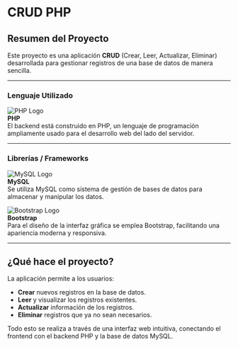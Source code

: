 # CRUD PHP

## Resumen del Proyecto

Este proyecto es una aplicación **CRUD** (Crear, Leer, Actualizar, Eliminar) desarrollada para gestionar registros de una base de datos de manera sencilla.

---

### Lenguaje Utilizado

![PHP Logo](https://cdn.jsdelivr.net/gh/devicons/devicon/icons/php/php-original.svg)  
**PHP**  
El backend está construido en PHP, un lenguaje de programación ampliamente usado para el desarrollo web del lado del servidor.

---

### Librerías / Frameworks

![MySQL Logo](https://cdn.jsdelivr.net/gh/devicons/devicon/icons/mysql/mysql-original.svg)  
**MySQL**  
Se utiliza MySQL como sistema de gestión de bases de datos para almacenar y manipular los datos.

![Bootstrap Logo](https://cdn.jsdelivr.net/gh/devicons/devicon/icons/bootstrap/bootstrap-original.svg)  
**Bootstrap**  
Para el diseño de la interfaz gráfica se emplea Bootstrap, facilitando una apariencia moderna y responsiva.

---

## ¿Qué hace el proyecto?

La aplicación permite a los usuarios:

- **Crear** nuevos registros en la base de datos.
- **Leer** y visualizar los registros existentes.
- **Actualizar** información de los registros.
- **Eliminar** registros que ya no sean necesarios.

Todo esto se realiza a través de una interfaz web intuitiva, conectando el frontend con el backend PHP y la base de datos MySQL.
